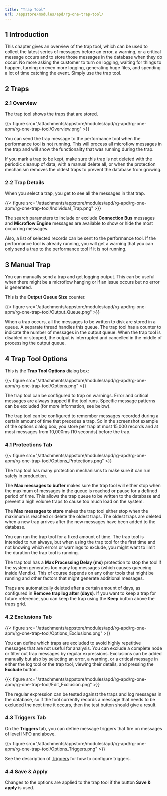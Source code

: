 ```yaml
---
title: "Trap Tool"
url: /appstore/modules/apd/rg-one-trap-tool/
---
```


## 1 Introduction

This chapter gives an overview of the trap tool, which can be used to collect the latest series of messages before an error, a warning, or a critical message occurs and to store those messages in the database when they do occur. No more asking the customer to turn on logging, waiting for things to happen, turning on even more logging, generating huge files, and spending a lot of time catching the event. Simply use the trap tool.

## 2 Traps

### 2.1 Overview

The trap tool shows the traps that are stored.

{{< figure src="/attachments/appstore/modules/apd/rg-apd/rg-one-apm/rg-one-trap-tool/Overview.png" >}}

You can send the trap message to the performance tool when the performance tool is not running. This will process all microflow messages in the trap and will show the functionality that was running during the trap.

If you mark a trap to be kept, make sure this trap is not deleted with the periodic cleanup of data, with a manual delete all, or when the protection mechanism removes the oldest traps to prevent the database from growing.

### 2.2 Trap Details

When you select a trap, you get to see all the messages in that trap.

{{< figure src="/attachments/appstore/modules/apd/rg-apd/rg-one-apm/rg-one-trap-tool/Individual_Trap.png" >}}

The search parameters to include or exclude **Connection Bus** messages and **Microflow Engine** messages are available to show or hide the most occurring messages.

Also, a list of selected records can be sent to the performance tool. If the performance tool is already running, you will get a warning that you can only send a trap to the performance tool if it is not running.

## 3 Manual Trap

You can manually send a trap and get logging output. This can be useful when there might be a microflow hanging or if an issue occurs but no error is generated.

This is the **Output Queue Size** counter. 

{{< figure src="/attachments/appstore/modules/apd/rg-apd/rg-one-apm/rg-one-trap-tool/Output_Queue.png" >}}

When a trap occurs, all the messages to be written to disk are stored in a queue. A separate thread handles this queue. The trap tool has a counter to indicate the number of messages in the output queue. When the trap tool is disabled or stopped, the output is interrupted and cancelled in the middle of processing the output queue.

## 4 Trap Tool Options

This is the **Trap Tool Options** dialog box:

{{< figure src="/attachments/appstore/modules/apd/rg-apd/rg-one-apm/rg-one-trap-tool/Options.png" >}}

The trap tool can be configured to trap on warnings. Error and critical messages are always trapped if the tool runs. Specific message patterns can be excluded (for more information, see below).

The trap tool can be configured to remember messages recorded during a certain amount of time that precedes a trap. So in the screenshot example of the options dialog box, you store per trap at most 15,000 records and at most messages from 10,000ms (10 seconds) before the trap.

### 4.1 Protections Tab

{{< figure src="/attachments/appstore/modules/apd/rg-apd/rg-one-apm/rg-one-trap-tool/Options_Protections.png" >}}

The trap tool has many protection mechanisms to make sure it can run safely in production.

The **Max messages to buffer** makes sure the trap tool will either stop when the maximum of messages in the queue is reached or pause for a defined period of time. This allows the trap queue to be written to the database and prevent a high volume traps to cause too much load on the system.

The **Max messages to store** makes the trap tool either stop when the maximum is reached or delete the oldest traps. The oldest traps are deleted when a new trap arrives after the new messages have been added to the database.

You can run the trap tool for a fixed amount of time. The trap tool is intended to run always, but when using the trap tool for the first time and not knowing which errors or warnings to exclude, you might want to limit the duration the trap tool is running.

The trap tool has a **Max Processing Delay (ms)** protection to stop the tool if the system generates too many log messages (which causes queueing inside Mendix). This of course depends on any other tools that might be running and other factors that might generate additional messages.

Traps are automatically deleted after a certain amount of days, as configured in **Remove trap log after (days)**. If you want to keep a trap for future reference, you can keep the trap using the **Keep** button above the traps grid.

### 4.2 Exclusions Tab

{{< figure src="/attachments/appstore/modules/apd/rg-apd/rg-one-apm/rg-one-trap-tool/Options_Exclusions.png" >}}

You can define which traps are excluded to avoid highly repetitive messages that are not useful for analysis. You can exclude a complete node or filter out trap messages by regular expressions. Exclusions can be added manually but also by selecting an error,
a warning, or a critical message in either the log tool or the trap tool, viewing their details, and pressing the **Exclude** button.

{{< figure src="/attachments/appstore/modules/apd/rg-apd/rg-one-apm/rg-one-trap-tool/Edit_Exclusion.png" >}}

The regular expression can be tested against the traps and log messages in the database, so if the tool currently records a message that needs to be excluded the next time it occurs, then the test button should give a result.

### 4.3 Triggers Tab

On the **Triggers** tab, you can define message triggers that fire on messages of level INFO and above. 

{{< figure src="/attachments/appstore/modules/apd/rg-apd/rg-one-apm/rg-one-trap-tool/Options_Triggers.png" >}}

See the description of [Triggers](/appstore/modules/apd/rg-one-triggers/) for how to configure triggers.

### 4.4 Save & Apply

Changes to the options are applied to the trap tool if the button **Save & apply** is used.
